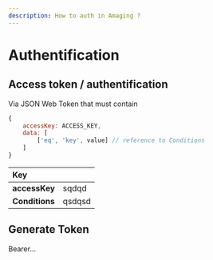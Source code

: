 ```yaml
---
description: How to auth in Amaging ?
---
```


# Authentification

## Access token / authentification

Via JSON Web Token that must contain

```javascript
{
    accessKey: ACCESS_KEY,
    data: [
        ['eq', 'key', value] // reference to Conditions
    ]
}
```

| Key |  |
| :--- | :--- |
| **accessKey** | sqdqd |
| **Conditions** | qsdqsd |

## Generate Token

Bearer...

